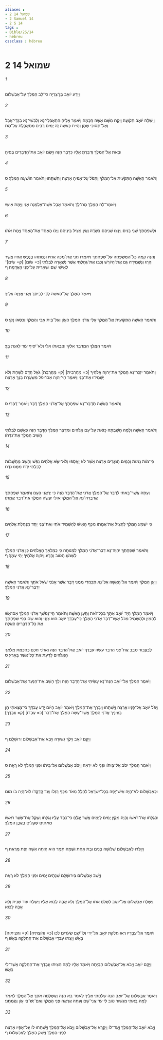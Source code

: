 ```yaml
---
aliases : 
- 2 שמואל 14
- 2 Samuel 14
- 2 S 14
tags : 
- Bible/2S/14
- hébreu
cssclass : hébreu
---
```


# 2 שמואל 14

###### 1
וַיֵּדַע יֹואָב בֶּן־צְרֻיָה כִּי־לֵב הַמֶּלֶךְ עַל־אַבְשָׁלֹום׃
###### 2
וַיִּשְׁלַח יֹואָב תְּקֹועָה וַיִּקַּח מִשָּׁם אִשָּׁה חֲכָמָה וַיֹּאמֶר אֵלֶיהָ הִתְאַבְּלִי־נָא וְלִבְשִׁי־נָא בִגְדֵי־אֵבֶל וְאַל־תָּסוּכִי שֶׁמֶן וְהָיִית כְּאִשָּׁה זֶה יָמִים רַבִּים מִתְאַבֶּלֶת עַל־מֵת׃
###### 3
וּבָאת אֶל־הַמֶּלֶךְ וְדִבַּרְתְּ אֵלָיו כַּדָּבָר הַזֶּה וַיָּשֶׂם יֹואָב אֶת־הַדְּבָרִים בְּפִיהָ׃
###### 4
וַתֹּאמֶר הָאִשָּׁה הַתְּקֹעִית אֶל־הַמֶּלֶךְ וַתִּפֹּל עַל־אַפֶּיהָ אַרְצָה וַתִּשְׁתָּחוּ וַתֹּאמֶר הֹושִׁעָה הַמֶּלֶךְ׃ ס
###### 5
וַיֹּאמֶר־לָהּ הַמֶּלֶךְ מַה־לָּךְ וַתֹּאמֶר אֲבָל אִשָּׁה־אַלְמָנָה אָנִי וַיָּמָת אִישִׁי׃
###### 6
וּלְשִׁפְחָתְךָ שְׁנֵי בָנִים וַיִּנָּצוּ שְׁנֵיהֶם בַּשָּׂדֶה וְאֵין מַצִּיל בֵּינֵיהֶם וַיַּכֹּו הָאֶחָד אֶת־הָאֶחָד וַיָּמֶת אֹתֹו׃
###### 7
וְהִנֵּה קָמָה כָל־הַמִּשְׁפָּחָה עַל־שִׁפְחָתֶךָ וַיֹּאמְרוּ תְּנִי אֶת־מַכֵּה אָחִיו וּנְמִתֵהוּ בְּנֶפֶשׁ אָחִיו אֲשֶׁר הָרָג וְנַשְׁמִידָה גַּם אֶת־הַיֹּורֵשׁ וְכִבּוּ אֶת־גַּחַלְתִּי אֲשֶׁר נִשְׁאָרָה לְבִלְתִּי [כ= שֹׂום] [ק= שִׂים]־לְאִישִׁי שֵׁם וּשְׁאֵרִית עַל־פְּנֵי הָאֲדָמָה׃ ף
###### 8
וַיֹּאמֶר הַמֶּלֶךְ אֶל־הָאִשָּׁה לְכִי לְבֵיתֵךְ וַאֲנִי אֲצַוֶּה עָלָיִךְ׃
###### 9
וַתֹּאמֶר הָאִשָּׁה הַתְּקֹועִית אֶל־הַמֶּלֶךְ עָלַי אֲדֹנִי הַמֶּלֶךְ הֶעָוֹן וְעַל־בֵּית אָבִי וְהַמֶּלֶךְ וְכִסְאֹו נָקִי׃ ס
###### 10
וַיֹּאמֶר הַמֶּלֶךְ הַמְדַבֵּר אֵלַיִךְ וַהֲבֵאתֹו אֵלַי וְלֹא־יֹסִיף עֹוד לָגַעַת בָּךְ׃
###### 11
וַתֹּאמֶר יִזְכָּר־נָא הַמֶּלֶךְ אֶת־יְהוָה אֱלֹהֶיךָ [כ= מֵהַרְבִית] [ק= מֵהַרְבַּת] גֹּאֵל הַדָּם לְשַׁחֵת וְלֹא יַשְׁמִידוּ אֶת־בְּנִי וַיֹּאמֶר חַי־יְהוָה אִם־יִפֹּל מִשַּׂעֲרַת בְּנֵךְ אָרְצָה׃
###### 12
וַתֹּאמֶר הָאִשָּׁה תְּדַבֶּר־נָא שִׁפְחָתְךָ אֶל־אֲדֹנִי הַמֶּלֶךְ דָּבָר וַיֹּאמֶר דַּבֵּרִי׃ ס
###### 13
וַתֹּאמֶר הָאִשָּׁה וְלָמָּה חָשַׁבְתָּה כָּזֹאת עַל־עַם אֱלֹהִים וּמִדַּבֵּר הַמֶּלֶךְ הַדָּבָר הַזֶּה כְּאָשֵׁם לְבִלְתִּי הָשִׁיב הַמֶּלֶךְ אֶת־נִדְּחֹו׃
###### 14
כִּי־מֹות נָמוּת וְכַמַּיִם הַנִּגָּרִים אַרְצָה אֲשֶׁר לֹא יֵאָסֵפוּ וְלֹא־יִשָּׂא אֱלֹהִים נֶפֶשׁ וְחָשַׁב מַחֲשָׁבֹות לְבִלְתִּי יִדַּח מִמֶּנּוּ נִדָּח׃
###### 15
וְעַתָּה אֲשֶׁר־בָּאתִי לְדַבֵּר אֶל־הַמֶּלֶךְ אֲדֹנִי אֶת־הַדָּבָר הַזֶּה כִּי יֵרְאֻנִי הָעָם וַתֹּאמֶר שִׁפְחָתְךָ אֲדַבְּרָה־נָּא אֶל־הַמֶּלֶךְ אוּלַי יַעֲשֶׂה הַמֶּלֶךְ אֶת־דְּבַר אֲמָתֹו׃
###### 16
כִּי יִשְׁמַע הַמֶּלֶךְ לְהַצִּיל אֶת־אֲמָתֹו מִכַּף הָאִישׁ לְהַשְׁמִיד אֹתִי וְאֶת־בְּנִי יַחַד מִנַּחֲלַת אֱלֹהִים׃
###### 17
וַתֹּאמֶר שִׁפְחָתְךָ יִהְיֶה־נָּא דְּבַר־אֲדֹנִי הַמֶּלֶךְ לִמְנוּחָה כִּי כְּמַלְאַךְ הָאֱלֹהִים כֵּן אֲדֹנִי הַמֶּלֶךְ לִשְׁמֹעַ הַטֹּוב וְהָרָע וַיהוָה אֱלֹהֶיךָ יְהִי עִמָּךְ׃ ף
###### 18
וַיַּעַן הַמֶּלֶךְ וַיֹּאמֶר אֶל־הָאִשָּׁה אַל־נָא תְכַחֲדִי מִמֶּנִּי דָּבָר אֲשֶׁר אָנֹכִי שֹׁאֵל אֹתָךְ וַתֹּאמֶר הָאִשָּׁה יְדַבֶּר־נָא אֲדֹנִי הַמֶּלֶךְ׃
###### 19
וַיֹּאמֶר הַמֶּלֶךְ הֲיַד יֹואָב אִתָּךְ בְּכָל־זֹאת וַתַּעַן הָאִשָּׁה וַתֹּאמֶר חֵי־נַפְשְׁךָ אֲדֹנִי הַמֶּלֶךְ אִם־אִשׁ לְהֵמִין וּלְהַשְׂמִיל מִכֹּל אֲשֶׁר־דִּבֶּר אֲדֹנִי הַמֶּלֶךְ כִּי־עַבְדְּךָ יֹואָב הוּא צִוָּנִי וְהוּא שָׂם בְּפִי שִׁפְחָתְךָ אֵת כָּל־הַדְּבָרִים הָאֵלֶּה׃
###### 20
לְבַעֲבוּר סַבֵּב אֶת־פְּנֵי הַדָּבָר עָשָׂה עַבְדְּךָ יֹואָב אֶת־הַדָּבָר הַזֶּה וַאדֹנִי חָכָם כְּחָכְמַת מַלְאַךְ הָאֱלֹהִים לָדַעַת אֶת־כָּל־אֲשֶׁר בָּאָרֶץ׃ ס
###### 21
וַיֹּאמֶר הַמֶּלֶךְ אֶל־יֹואָב הִנֵּה־נָא עָשִׂיתִי אֶת־הַדָּבָר הַזֶּה וְלֵךְ הָשֵׁב אֶת־הַנַּעַר אֶת־אַבְשָׁלֹום׃
###### 22
וַיִּפֹּל יֹואָב אֶל־פָּנָיו אַרְצָה וַיִּשְׁתַּחוּ וַיְבָרֶךְ אֶת־הַמֶּלֶךְ וַיֹּאמֶר יֹואָב הַיֹּום יָדַע עַבְדְּךָ כִּי־מָצָאתִי חֵן בְּעֵינֶיךָ אֲדֹנִי הַמֶּלֶךְ אֲשֶׁר־עָשָׂה הַמֶּלֶךְ אֶת־דְּבַר [כ= עַבְדֹּו] [ק= עַבְדֶּךָ]׃
###### 23
וַיָּקָם יֹואָב וַיֵּלֶךְ גְּשׁוּרָה וַיָּבֵא אֶת־אַבְשָׁלֹום יְרוּשָׁלִָם׃ ף
###### 24
וַיֹּאמֶר הַמֶּלֶךְ יִסֹּב אֶל־בֵּיתֹו וּפָנַי לֹא יִרְאֶה וַיִּסֹּב אַבְשָׁלֹום אֶל־בֵּיתֹו וּפְנֵי הַמֶּלֶךְ לֹא רָאָה׃ ס
###### 25
וּכְאַבְשָׁלֹום לֹא־הָיָה אִישׁ־יָפֶה בְּכָל־יִשְׂרָאֵל לְהַלֵּל מְאֹד מִכַּף רַגְלֹו וְעַד קָדְקֳדֹו לֹא־הָיָה בֹו מוּם׃
###### 26
וּבְגַלְּחֹו אֶת־רֹאשֹׁו וְהָיָה מִקֵּץ יָמִים לַיָּמִים אֲשֶׁר יְגַלֵּחַ כִּי־כָבֵד עָלָיו וְגִלְּחֹו וְשָׁקַל אֶת־שְׂעַר רֹאשֹׁו מָאתַיִם שְׁקָלִים בְּאֶבֶן הַמֶּלֶךְ׃
###### 27
וַיִּוָּלְדוּ לְאַבְשָׁלֹום שְׁלֹושָׁה בָנִים וּבַת אַחַת וּשְׁמָהּ תָּמָר הִיא הָיְתָה אִשָּׁה יְפַת מַרְאֶה׃ ף
###### 28
וַיֵּשֶׁב אַבְשָׁלֹום בִּירוּשָׁלִַם שְׁנָתַיִם יָמִים וּפְנֵי הַמֶּלֶךְ לֹא רָאָה׃
###### 29
וַיִּשְׁלַח אַבְשָׁלֹום אֶל־יֹואָב לִשְׁלֹחַ אֹתֹו אֶל־הַמֶּלֶךְ וְלֹא אָבָה לָבֹוא אֵלָיו וַיִּשְׁלַח עֹוד שֵׁנִית וְלֹא אָבָה לָבֹוא׃
###### 30
וַיֹּאמֶר אֶל־עֲבָדָיו רְאוּ חֶלְקַת יֹואָב אֶל־יָדִי וְלֹו־שָׁם שְׂעֹרִים לְכוּ [כ= וְהֹוצִּתֵיהָ] [ק= וְהַצִּיתוּהָ] בָאֵשׁ וַיַּצִּתוּ עַבְדֵי אַבְשָׁלֹום אֶת־הַחֶלְקָה בָּאֵשׁ׃ ף
###### 31
וַיָּקָם יֹואָב וַיָּבֹא אֶל־אַבְשָׁלֹום הַבָּיְתָה וַיֹּאמֶר אֵלָיו לָמָּה הִצִּיתוּ עֲבָדֶךָ אֶת־הַחֶלְקָה אֲשֶׁר־לִי בָּאֵשׁ׃
###### 32
וַיֹּאמֶר אַבְשָׁלֹום אֶל־יֹואָב הִנֵּה שָׁלַחְתִּי אֵלֶיךָ לֵאמֹר בֹּא הֵנָּה וְאֶשְׁלְחָה אֹתְךָ אֶל־הַמֶּלֶךְ לֵאמֹר לָמָּה בָּאתִי מִגְּשׁוּר טֹוב לִי עֹד אֲנִי־שָׁם וְעַתָּה אֶרְאֶה פְּנֵי הַמֶּלֶךְ וְאִם־יֶשׁ־בִּי עָוֹן וֶהֱמִתָנִי׃
###### 33
וַיָּבֹא יֹואָב אֶל־הַמֶּלֶךְ וַיַּגֶּד־לֹו וַיִּקְרָא אֶל־אַבְשָׁלֹום וַיָּבֹא אֶל־הַמֶּלֶךְ וַיִּשְׁתַּחוּ לֹו עַל־אַפָּיו אַרְצָה לִפְנֵי הַמֶּלֶךְ וַיִּשַּׁק הַמֶּלֶךְ לְאַבְשָׁלֹום׃ ף
